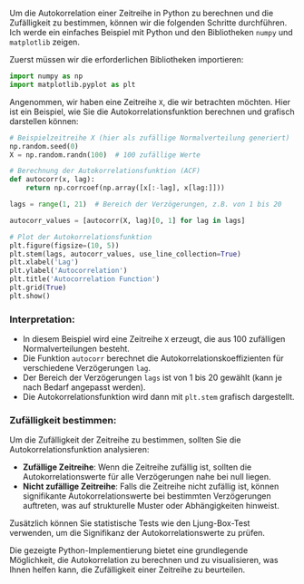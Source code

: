 Um die Autokorrelation einer Zeitreihe in Python zu berechnen und die Zufälligkeit zu bestimmen, können wir die folgenden Schritte durchführen. Ich werde ein einfaches Beispiel mit Python und den Bibliotheken `numpy` und `matplotlib` zeigen.

Zuerst müssen wir die erforderlichen Bibliotheken importieren:

```python
import numpy as np
import matplotlib.pyplot as plt
```

Angenommen, wir haben eine Zeitreihe `X`, die wir betrachten möchten. Hier ist ein Beispiel, wie Sie die Autokorrelationsfunktion berechnen und grafisch darstellen können:

```python
# Beispielzeitreihe X (hier als zufällige Normalverteilung generiert)
np.random.seed(0)
X = np.random.randn(100)  # 100 zufällige Werte

# Berechnung der Autokorrelationsfunktion (ACF)
def autocorr(x, lag):
    return np.corrcoef(np.array([x[:-lag], x[lag:]]))

lags = range(1, 21)  # Bereich der Verzögerungen, z.B. von 1 bis 20

autocorr_values = [autocorr(X, lag)[0, 1] for lag in lags]

# Plot der Autokorrelationsfunktion
plt.figure(figsize=(10, 5))
plt.stem(lags, autocorr_values, use_line_collection=True)
plt.xlabel('Lag')
plt.ylabel('Autocorrelation')
plt.title('Autocorrelation Function')
plt.grid(True)
plt.show()
```

### Interpretation:

- In diesem Beispiel wird eine Zeitreihe `X` erzeugt, die aus 100 zufälligen Normalverteilungen besteht.
- Die Funktion `autocorr` berechnet die Autokorrelationskoeffizienten für verschiedene Verzögerungen `lag`.
- Der Bereich der Verzögerungen `lags` ist von 1 bis 20 gewählt (kann je nach Bedarf angepasst werden).
- Die Autokorrelationsfunktion wird dann mit `plt.stem` grafisch dargestellt.

### Zufälligkeit bestimmen:

Um die Zufälligkeit der Zeitreihe zu bestimmen, sollten Sie die Autokorrelationsfunktion analysieren:

- **Zufällige Zeitreihe**: Wenn die Zeitreihe zufällig ist, sollten die Autokorrelationswerte für alle Verzögerungen nahe bei null liegen.
- **Nicht zufällige Zeitreihe**: Falls die Zeitreihe nicht zufällig ist, können signifikante Autokorrelationswerte bei bestimmten Verzögerungen auftreten, was auf strukturelle Muster oder Abhängigkeiten hinweist.

Zusätzlich können Sie statistische Tests wie den Ljung-Box-Test verwenden, um die Signifikanz der Autokorrelationswerte zu prüfen.

Die gezeigte Python-Implementierung bietet eine grundlegende Möglichkeit, die Autokorrelation zu berechnen und zu visualisieren, was Ihnen helfen kann, die Zufälligkeit einer Zeitreihe zu beurteilen.
